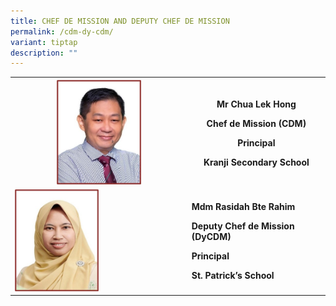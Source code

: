 ```yaml
---
title: CHEF DE MISSION AND DEPUTY CHEF DE MISSION
permalink: /cdm-dy-cdm/
variant: tiptap
description: ""
---
```

<p></p>
<table>
<tbody>
<tr>
<th rowspan="1" colspan="1">
<div class="isomer-image-wrapper">
<img style="width: 50%;" height="auto" width="100%" alt="" src="/images/CDM/1.jpg">
</div>
</th>
<th rowspan="1" colspan="1">
<p>Mr Chua Lek Hong</p>
<p>Chef de Mission (CDM)</p>
<p>Principal</p>
<p>Kranji Secondary School</p>
<p></p>
</th>
</tr>
<tr>
<td rowspan="1" colspan="1">
<div class="isomer-image-wrapper">
<img style="width: 50%;" height="auto" width="100%" alt="" src="/images/CDM/2.jpg">
</div>
</td>
<td rowspan="1" colspan="1">
<p><strong>Mdm Rasidah Bte Rahim</strong>
</p>
<p><strong>Deputy Chef de Mission (DyCDM)</strong>
</p>
<p><strong>Principal</strong>
</p>
<p><strong>St. Patrick’s School</strong>
</p>
</td>
</tr>
</tbody>
</table>
<p></p>